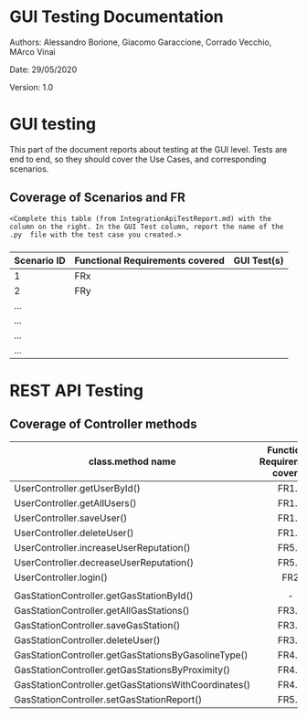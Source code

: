 # GUI  Testing Documentation 

Authors: Alessandro Borione, Giacomo Garaccione, Corrado Vecchio, MArco Vinai

Date: 29/05/2020

Version: 1.0

# GUI testing

This part of the document reports about testing at the GUI level. Tests are end to end, so they should cover the Use Cases, and corresponding scenarios.

## Coverage of Scenarios and FR

```
<Complete this table (from IntegrationApiTestReport.md) with the column on the right. In the GUI Test column, report the name of the .py  file with the test case you created.>
```

### 

| Scenario ID | Functional Requirements covered | GUI Test(s) |
| ----------- | ------------------------------- | ----------- |
| 1           | FRx                             |             |
| 2           | FRy                             |             |
| ...         |                                 |             |
| ...         |                                 |             |
| ...         |                                 |             |
| ...         |                                 |             |


# REST  API  Testing

## Coverage of Controller methods

| class.method name                                    | Functional Requirements covered | REST  API Test(s)                   |
| ---------------------------------------------------- | :-----------------------------: | ----------------------------------- |
| UserController.getUserById()                         |              FR1.4              | testGetUserById()                   |
| UserController.getAllUsers()                         |              FR1.3              | testGaaUsers()                      |
| UserController.saveUser()                            |              FR1.1              | testSaveUSer()                      |
| UserController.deleteUser()                          |              FR1.2              | testDeleteUser()                    |
| UserController.increaseUserReputation()              |              FR5.3              | testIncreaseUserReputation()        |
| UserController.decreaseUserReputation()              |              FR5.3              | testDecreaseUserReputation()        |
| UserController.login()                               |               FR2               | testLogin()                         |
|                                                      |                                 |                                     |
| GasStationController.getGasStationById()             |                -                | testGetGasStationById()             |
| GasStationController.getAllGasStations()             |              FR3.3              | testGetAllGasStations()             |
| GasStationController.saveGasStation()                |              FR3.1              | testSaveGasStation()                |
| GasStationController.deleteUser()                    |              FR3.2              | testDeleteUser2()                   |
| GasStationController.getGasStationsByGasolineType()  |              FR4.5              | testGetGasStationsByGasolineType()  |
| GasStationController.getGasStationsByProximity()     |              FR4.2              | testGetGasStationsByProximity()     |
| GasStationController.getGasStationsWithCoordinates() |              FR4.1              | testGetGasStationsWtihCoordinates() |
| GasStationController.setGasStationReport()           |              FR5.1              | testSetGasStationReport()           |